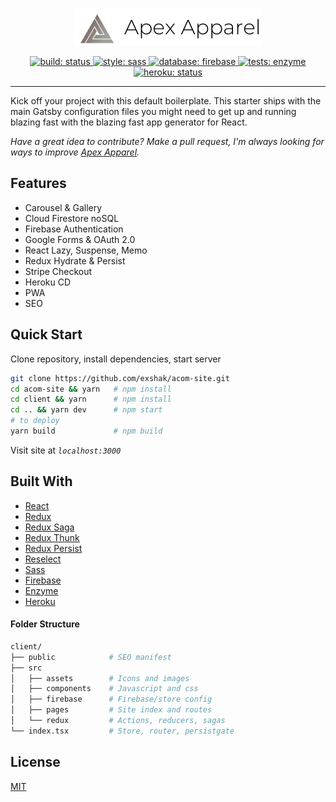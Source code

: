 <p align="center">
  <a href="https://apex-apparel.herokuapp.com">
    <img src="./client/src/assets/icons/logo-full.svg" alt="Apex Apparel" width="300" />
  </a>
</p>

<p align="center">
  <a href="https://github.com/exshak/acom-site">
    <img src="https://img.shields.io/badge/build-passing-success.svg" alt="build: status"/>
  </a>
  <a href="https://sass-lang.com">
    <img src="https://img.shields.io/badge/style-%F0%9F%92%85%20sass-orange.svg?colorB=daa357&colorA=db748e" alt="style: sass"/>
  </a>
  <a href="https://firebase.google.com">
    <img src="https://img.shields.io/badge/database-firebase-00bbcc.svg" alt="database: firebase"/>
  </a>
  <a href="https://airbnb.io/enzyme">
    <img src="https://img.shields.io/badge/tests-enzyme-00cc99.svg" alt="tests: enzyme"/>
  </a>
  <a href="https://apex-apparel.herokuapp.com">
    <img src="https://heroku-badge.herokuapp.com/?app=apex-apparel" alt="heroku: status"/>
  </a>
</p>

---

Kick off your project with this default boilerplate. This starter ships with the main Gatsby configuration files you might need to get up and running blazing fast with the blazing fast app generator for React.

_Have a great idea to contribute? Make a pull request, I'm always looking for ways to improve [Apex Apparel](https://apex-apparel.herokuapp.com)._

## Features

- Carousel & Gallery
- Cloud Firestore noSQL
- Firebase Authentication
- Google Forms & OAuth 2.0
- React Lazy, Suspense, Memo
- Redux Hydrate & Persist
- Stripe Checkout
- Heroku CD
- PWA
- SEO

## Quick Start

Clone repository, install dependencies, start server

```sh
git clone https://github.com/exshak/acom-site.git
cd acom-site && yarn   # npm install
cd client && yarn      # npm install
cd .. && yarn dev      # npm start
# to deploy
yarn build             # npm build
```

Visit site at _`localhost:3000`_

## Built With

- [React](https://reactjs.org)
- [Redux](https://redux.js.org)
- [Redux Saga](https://redux-saga.js.org)
- [Redux Thunk](https://github.com/reduxjs/redux-thunk)
- [Redux Persist](https://github.com/rt2zz/redux-persist)
- [Reselect](https://github.com/reduxjs/reselect)
- [Sass](https://sass-lang.com)
- [Firebase](https://firebase.google.com)
- [Enzyme](https://airbnb.io/enzyme)
- [Heroku](https://netlify.com)

#### Folder Structure

```sh
client/
├── public            # SEO manifest
├── src
│   ├── assets        # Icons and images
│   ├── components    # Javascript and css
│   ├── firebase      # Firebase/store config
│   ├── pages         # Site index and routes
│   └── redux         # Actions, reducers, sagas
└── index.tsx         # Store, router, persistgate
```

## License

[MIT](./LICENSE)
